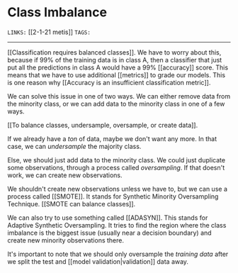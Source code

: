 # Class Imbalance
`LINKS:` [[2-1-21 metis]]
`TAGS:` 

---
[[Classification requires balanced classes]]. We have to worry about this, because if 99% of the training data is in class A, then a classifier that just put all the predictions in class A would have a 99% [[accuracy]] score. This means that we have to use additional [[metrics]] to grade our models. This is one reason why [[Accuracy is an insufficient classification metric]]. 

We can solve this issue in one of two ways. We can either remove data from the minority class, or we can add data to the minority class in one of a few ways. 

[[To balance classes, undersample, oversample, or create data]]. 

If we already have a *ton* of data, maybe we don't want any more. In that case, we can *undersample* the majority class. 

Else, we should just add data to the minority class. We could just duplicate some observations, through a process called *oversampling*. If that doesn't work, we can create new observations. 

We shouldn't create new observations unless we have to, but we can use a process called [[SMOTE]]. It stands for Synthetic Minority Oversampling Technique. [[SMOTE can balance classes]]. 

We can also try to use something called [[ADASYN]]. This stands for Adaptive Synthetic Oversampling. It tries to find the region where the class imbalance is the biggest issue (usually near a decision boundary) and create new minority observations there. 

It's important to note that we should only oversample the *training data* after we split the test and [[model validation|validation]] data away. 